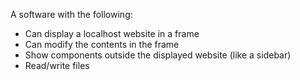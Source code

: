 A software with the following:
- Can display a localhost website in a frame
- Can modify the contents in the frame
- Show components outside the displayed website (like a sidebar)
- Read/write files